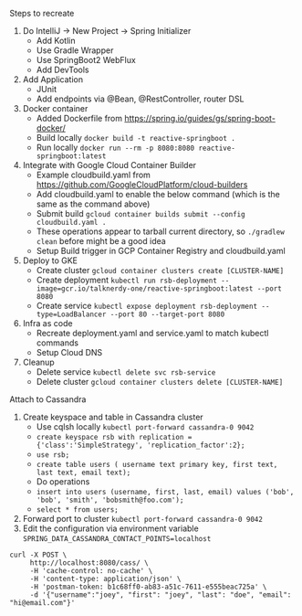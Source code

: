 Steps to recreate

1. Do IntelliJ -> New Project -> Spring Initializer
    * Add Kotlin
    * Use Gradle Wrapper
    * Use SpringBoot2 WebFlux 
    * Add DevTools
2. Add Application
    * JUnit
    * Add endpoints via @Bean, @RestController, router DSL
3. Docker container
    * Added Dockerfile from https://spring.io/guides/gs/spring-boot-docker/
    * Build locally `docker build -t reactive-springboot .`
    * Run locally `docker run --rm -p 8080:8080 reactive-springboot:latest`
4. Integrate with Google Cloud Container Builder
    * Example cloudbuild.yaml from https://github.com/GoogleCloudPlatform/cloud-builders
    * Add cloudbuild.yaml to enable the below command (which is the same as the command above)
    * Submit build `gcloud container builds submit --config cloudbuild.yaml .`
    * These operations appear to tarball current directory, so `./gradlew clean` before might be a good idea
    * Setup Build trigger in GCP Container Registry and cloudbuild.yaml
4. Deploy to GKE
    * Create cluster `gcloud container clusters create [CLUSTER-NAME]`
    * Create deployment `kubectl run rsb-deployment --image=gcr.io/talknerdy-one/reactive-springboot:latest --port 8080`
    * Create service `kubectl expose deployment rsb-deployment --type=LoadBalancer --port 80 --target-port 8080`
5. Infra as code
    * Recreate deployment.yaml and service.yaml to match kubectl commands
    * Setup Cloud DNS
6. Cleanup
    * Delete service `kubectl delete svc rsb-service`
    * Delete cluster `gcloud container clusters delete [CLUSTER-NAME]`


Attach to Cassandra
1. Create keyspace and table in Cassandra cluster
    * Use cqlsh locally `kubectl port-forward cassandra-0 9042`
    * `create keyspace rsb with replication = {'class':'SimpleStrategy', 'replication_factor':2};`
    * `use rsb;`
    * `create table users ( username text primary key, first text, last text, email text);`
    * Do operations
    * `insert into users (username, first, last, email) values ('bob', 'bob', 'smith', 'bobsmith@foo.com');`
    * `select * from users;`
2. Forward port to cluster `kubectl port-forward cassandra-0 9042`
3. Edit the configuration via environment variable `SPRING_DATA_CASSANDRA_CONTACT_POINTS=localhost`
```
curl -X POST \
     http://localhost:8080/cass/ \
     -H 'cache-control: no-cache' \
     -H 'content-type: application/json' \
     -H 'postman-token: b1c68ff0-ab83-a51c-7611-e555beac725a' \
     -d '{"username":"joey", "first": "joey", "last": "doe", "email": "hi@email.com"}'
```
